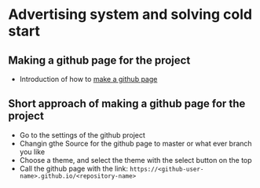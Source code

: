 # Advertising system and solving cold start

## Making a github page for the project

* Introduction of how to <a href="https://pages.github.com/#project-site" target="_blank">make a github page</a>

## Short approach of making a github page for the project

* Go to the settings of the github project
* Changin gthe Source for the github page to master or what ever branch you like
* Choose a theme, and select the theme with the select button on the top
* Call the github page with the link: `https://<github-user-name>.github.io/<repository-name>`
